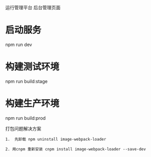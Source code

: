 <!--
 * @Author: lyy
 * @Date: 2020-06-20 19:28:58
 * @LastEditTime: 2020-06-20 21:12:48
 * @LastEditors: Please set LastEditors
 * @Description: In User Settings Edit
 * @FilePath: \webadmin\README.md
--> 
运行管理平台 后台管理页面


# 启动服务
npm run dev

# 构建测试环境
npm run build:stage

# 构建生产环境
npm run build:prod


打包问题解决方案 

    1.  先卸载 npm uninstall image-webpack-loader  

    2. 用cnpm 重新安装 cnpm install image-webpack-loader --save-dev